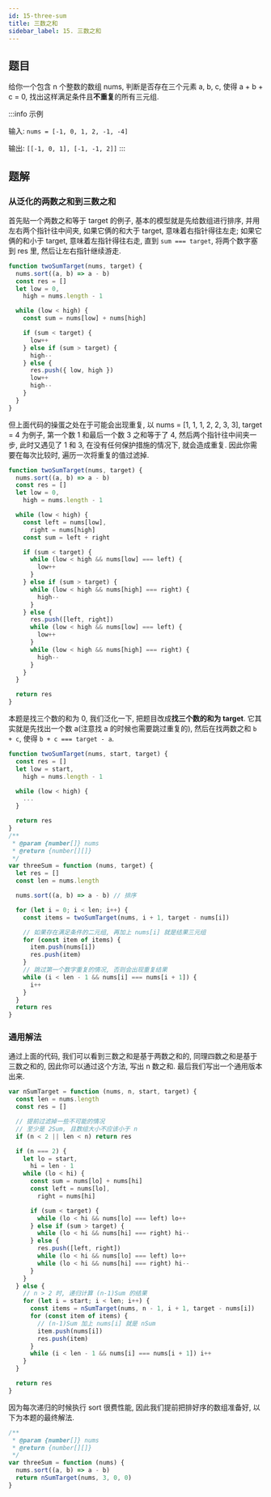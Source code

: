 ```yaml
---
id: 15-three-sum
title: 三数之和
sidebar_label: 15. 三数之和
---
```


## 题目

给你一个包含 n 个整数的数组 nums, 判断是否存在三个元素 a, b, c, 使得 a + b + c = 0, 找出这样满足条件且**不重复**的所有三元组.

:::info 示例

输入: `nums = [-1, 0, 1, 2, -1, -4]`

输出: `[[-1, 0, 1], [-1, -1, 2]]`
:::

## 题解

### 从泛化的两数之和到三数之和

首先贴一个两数之和等于 target 的例子, 基本的模型就是先给数组进行排序, 并用左右两个指针往中间夹, 如果它俩的和大于 target, 意味着右指针得往左走; 如果它俩的和小于 target, 意味着左指针得往右走, 直到 `sum === target`, 将两个数字塞到 res 里, 然后让左右指针继续游走.

```js
function twoSumTarget(nums, target) {
  nums.sort((a, b) => a - b)
  const res = []
  let low = 0,
    high = nums.length - 1

  while (low < high) {
    const sum = nums[low] + nums[high]

    if (sum < target) {
      low++
    } else if (sum > target) {
      high--
    } else {
      res.push({ low, high })
      low++
      high--
    }
  }
}
```

但上面代码的操蛋之处在于可能会出现重复, 以 nums = [1, 1, 1, 2, 2, 3, 3], target = 4 为例子, 第一个数 1 和最后一个数 3 之和等于了 4, 然后两个指针往中间夹一步, 此时又遇见了 1 和 3, 在没有任何保护措施的情况下, 就会造成重复. 因此你需要在每次比较时, 遍历一次将重复的值过滤掉.

```js
function twoSumTarget(nums, target) {
  nums.sort((a, b) => a - b)
  const res = []
  let low = 0,
    high = nums.length - 1

  while (low < high) {
    const left = nums[low],
      right = nums[high]
    const sum = left + right

    if (sum < target) {
      while (low < high && nums[low] === left) {
        low++
      }
    } else if (sum > target) {
      while (low < high && nums[high] === right) {
        high--
      }
    } else {
      res.push([left, right])
      while (low < high && nums[low] === left) {
        low++
      }
      while (low < high && nums[high] === right) {
        high--
      }
    }
  }

  return res
}
```

本题是找三个数的和为 0, 我们泛化一下, 把题目改成**找三个数的和为 target**. 它其实就是先找出一个数 a(注意找 a 的时候也需要跳过重复的), 然后在找两数之和 `b + c`, 使得 `b + c === target - a`.

```ts
function twoSumTarget(nums, start, target) {
  const res = []
  let low = start,
    high = nums.length - 1

  while (low < high) {
    ...
  }

  return res
}
/**
 * @param {number[]} nums
 * @return {number[][]}
 */
var threeSum = function (nums, target) {
  let res = []
  const len = nums.length

  nums.sort((a, b) => a - b) // 排序

  for (let i = 0; i < len; i++) {
    const items = twoSumTarget(nums, i + 1, target - nums[i])

    // 如果存在满足条件的二元组, 再加上 nums[i] 就是结果三元组
    for (const item of items) {
      item.push(nums[i])
      res.push(item)
    }
    // 跳过第一个数字重复的情况, 否则会出现重复结果
    while (i < len - 1 && nums[i] === nums[i + 1]) {
      i++
    }
  }
  return res
}
```

### 通用解法

通过上面的代码, 我们可以看到三数之和是基于两数之和的, 同理四数之和是基于三数之和的, 因此你可以通过这个方法, 写出 n 数之和. 最后我们写出一个通用版本出来.

```ts
var nSumTarget = function (nums, n, start, target) {
  const len = nums.length
  const res = []

  // 提前过滤掉一些不可能的情况
  // 至少是 2Sum, 且数组大小不应该小于 n
  if (n < 2 || len < n) return res

  if (n === 2) {
    let lo = start,
      hi = len - 1
    while (lo < hi) {
      const sum = nums[lo] + nums[hi]
      const left = nums[lo],
        right = nums[hi]

      if (sum < target) {
        while (lo < hi && nums[lo] === left) lo++
      } else if (sum > target) {
        while (lo < hi && nums[hi] === right) hi--
      } else {
        res.push([left, right])
        while (lo < hi && nums[lo] === left) lo++
        while (lo < hi && nums[hi] === right) hi--
      }
    }
  } else {
    // n > 2 时, 递归计算 (n-1)Sum 的结果
    for (let i = start; i < len; i++) {
      const items = nSumTarget(nums, n - 1, i + 1, target - nums[i])
      for (const item of items) {
        // (n-1)Sum 加上 nums[i] 就是 nSum
        item.push(nums[i])
        res.push(item)
      }
      while (i < len - 1 && nums[i] === nums[i + 1]) i++
    }
  }

  return res
}
```

因为每次递归的时候执行 sort 很费性能, 因此我们提前把排好序的数组准备好, 以下为本题的最终解法.

```ts
/**
 * @param {number[]} nums
 * @return {number[][]}
 */
var threeSum = function (nums) {
  nums.sort((a, b) => a - b)
  return nSumTarget(nums, 3, 0, 0)
}
```
